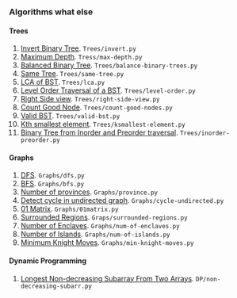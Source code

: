 ### Algorithms what else
#### Trees
1. [Invert Binary Tree](https://leetcode.com/problems/invert-binary-tree/description/). ```Trees/invert.py```
2. [Maximum Depth](https://leetcode.com/problems/maximum-depth-of-binary-tree/description/). ```Tress/max-depth.py```
3. [Balanced Binary Tree](https://leetcode.com/problems/balanced-binary-tree/description/). ```Trees/balance-binary-trees.py```
4. [Same Tree](https://leetcode.com/problems/same-tree/description/). ```Trees/same-tree.py```
5. [LCA of BST](https://leetcode.com/problems/lowest-common-ancestor-of-a-binary-search-tree/description/). ```Trees/lca.py```
6. [Level Order Traversal of a BST](https://leetcode.com/problems/binary-tree-level-order-traversa). ```Trees/level-order.py```
7. [Right Side view](https://leetcode.com/problems/binary-tree-right-side-view/description/). ```Trees/right-side-view.py```
8. [Count Good Node](https://leetcode.com/problems/count-good-nodes-in-binary-tree/description/). ```Trees/count-good-nodes.py```
9. [Valid BST](https://leetcode.com/problems/validate-binary-search-tree/description/). ```Trees/valid-bst.py```
10. [Kth smallest element](https://leetcode.com/problems/kth-smallest-element-in-a-bst/description/). ```Trees/ksmallest-element.py```
11. [Binary Tree from Inorder and Preorder traversal](https://leetcode.com/problems/construct-binary-tree-from-preorder-and-inorder-traversal/description/). ```Trees/inorder-preorder.py```
#### Graphs
1. [DFS](https://practice.geeksforgeeks.org/problems/depth-first-traversal-for-a-graph/1?utm_source=geeksforgeeks&utm_medium=article_practice_tab&utm_campaign=article_practice_tab). ```Graphs/dfs.py```
2. [BFS](https://practice.geeksforgeeks.org/problems/bfs-traversal-of-graph/1?utm_source=geeksforgeeks&utm_medium=ml_article_practice_tab&utm_campaign=article_practice_tab). ```Graphs/bfs.py``` 
3. [Number of provinces](https://leetcode.com/problems/number-of-provinces/description/). ```Graphs/province.py```
4. [Detect cycle in undirected graph](https://practice.geeksforgeeks.org/problems/detect-cycle-in-an-undirected-graph/1?utm_source=geeksforgeeks&utm_medium=article_practice_tab&utm_campaign=article_practice_tab). ```Graphs/cycle-undirected.py```
5. [01 Matrix](https://leetcode.com/problems/01-matrix/description/). ```Graphs/01matrix.py```
6. [Surrounded Regions](https://leetcode.com/problems/surrounded-regions/description/). ```Graps/surrounded-regions.py```
7. [Number of Enclaves](https://leetcode.com/problems/number-of-enclaves/description/). ```Graphs/num-of-enclaves.py```
8. [Number of Islands](https://leetcode.com/problems/number-of-islands/submissions/). ```Graphs/num-of-islands.py```
9. [Minimum Knight Moves](https://leetcode.com/problems/minimum-knight-moves/description/). ```Graphs/min-knight-moves.py```
#### Dynamic Programming
1. [Longest Non-decreasing Subarray From Two Arrays](https://leetcode.com/problems/longest-non-decreasing-subarray-from-two-arrays/). ```DP/non-decreasing-subarr.py```
